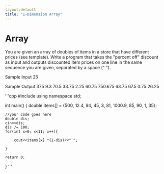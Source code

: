 ```yaml
---
layout:default
title: "1-Dimension Array"
---
```

# Array
You are given an array of doubles of items in a store that have different prices (see template).
Write a program that takes the "percent off" discount as input and outputs discounted item prices on one line in the same sequence you are given, separated by a space (" ").

Sample Input
25

Sample Output
375 9.3 70.5 33.75 2.25 60.75 750.675 63.75 67.5 0.75 26.25


'''cpp
#include <iostream>
using namespace std;

int main() {
    double items[] = {500, 12.4, 94, 45, 3, 81, 1000.9, 85, 90, 1, 35};
    
    //your code goes here
    double dis;
    cin>>dis;
    dis /= 100;
    for(int x=0; x<11; x++){
    	
    	cout<<items[x] *(1-dis)<<" ";
    	
    }
    
    return 0;
}
'''
